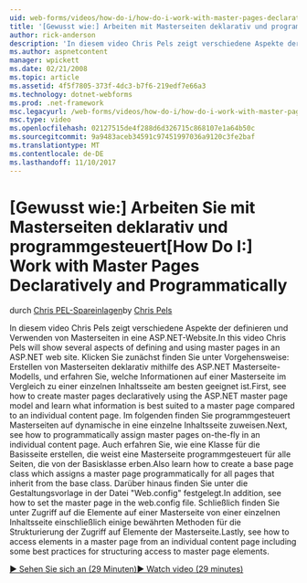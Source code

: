 ```yaml
---
uid: web-forms/videos/how-do-i/how-do-i-work-with-master-pages-declaratively-and-programmatically
title: '[Gewusst wie:] Arbeiten mit Masterseiten deklarativ und programmgesteuert | Microsoft Docs'
author: rick-anderson
description: 'In diesem video Chris Pels zeigt verschiedene Aspekte der definieren und Verwenden von Masterseiten in eine ASP.NET-Website. Erstens finden Sie unter Vorgehensweise: Erstellen von Masterseiten Declarati...'
ms.author: aspnetcontent
manager: wpickett
ms.date: 02/21/2008
ms.topic: article
ms.assetid: 4f5f7805-373f-4dc3-b7f6-219edf7e66a3
ms.technology: dotnet-webforms
ms.prod: .net-framework
msc.legacyurl: /web-forms/videos/how-do-i/how-do-i-work-with-master-pages-declaratively-and-programmatically
msc.type: video
ms.openlocfilehash: 02127515de4f288d6d326715c868107e1a64b50c
ms.sourcegitcommit: 9a9483aceb34591c97451997036a9120c3fe2baf
ms.translationtype: MT
ms.contentlocale: de-DE
ms.lasthandoff: 11/10/2017
---
```

<a name="how-do-i-work-with-master-pages-declaratively-and-programmatically"></a><span data-ttu-id="188f4-104">[Gewusst wie:] Arbeiten Sie mit Masterseiten deklarativ und programmgesteuert</span><span class="sxs-lookup"><span data-stu-id="188f4-104">[How Do I:] Work with Master Pages Declaratively and Programmatically</span></span>
====================
<span data-ttu-id="188f4-105">durch [Chris PEL-Spareinlagen](https://twitter.com/chrispels)</span><span class="sxs-lookup"><span data-stu-id="188f4-105">by [Chris Pels](https://twitter.com/chrispels)</span></span>

<span data-ttu-id="188f4-106">In diesem video Chris Pels zeigt verschiedene Aspekte der definieren und Verwenden von Masterseiten in eine ASP.NET-Website.</span><span class="sxs-lookup"><span data-stu-id="188f4-106">In this video Chris Pels will show several aspects of defining and using master pages in an ASP.NET web site.</span></span> <span data-ttu-id="188f4-107">Klicken Sie zunächst finden Sie unter Vorgehensweise: Erstellen von Masterseiten deklarativ mithilfe des ASP.NET Masterseite-Modells, und erfahren Sie, welche Informationen auf einer Masterseite im Vergleich zu einer einzelnen Inhaltsseite am besten geeignet ist.</span><span class="sxs-lookup"><span data-stu-id="188f4-107">First, see how to create master pages declaratively using the ASP.NET master page model and learn what information is best suited to a master page compared to an individual content page.</span></span> <span data-ttu-id="188f4-108">Im folgenden finden Sie programmgesteuert Masterseiten auf dynamische in eine einzelne Inhaltsseite zuweisen.</span><span class="sxs-lookup"><span data-stu-id="188f4-108">Next, see how to programmatically assign master pages on-the-fly in an individual content page.</span></span> <span data-ttu-id="188f4-109">Auch erfahren Sie, wie eine Klasse für die Basisseite erstellen, die weist eine Masterseite programmgesteuert für alle Seiten, die von der Basisklasse erben.</span><span class="sxs-lookup"><span data-stu-id="188f4-109">Also learn how to create a base page class which assigns a master page programmatically for all pages that inherit from the base class.</span></span> <span data-ttu-id="188f4-110">Darüber hinaus finden Sie unter die Gestaltungsvorlage in der Datei "Web.config" festgelegt.</span><span class="sxs-lookup"><span data-stu-id="188f4-110">In addition, see how to set the master page in the web.config file.</span></span> <span data-ttu-id="188f4-111">Schließlich finden Sie unter Zugriff auf die Elemente auf einer Masterseite von einer einzelnen Inhaltsseite einschließlich einige bewährten Methoden für die Strukturierung der Zugriff auf Elemente der Masterseite.</span><span class="sxs-lookup"><span data-stu-id="188f4-111">Lastly, see how to access elements in a master page from an individual content page including some best practices for structuring access to master page elements.</span></span>

[<span data-ttu-id="188f4-112">&#9654; Sehen Sie sich an (29 Minuten)</span><span class="sxs-lookup"><span data-stu-id="188f4-112">&#9654; Watch video (29 minutes)</span></span>](https://channel9.msdn.com/Blogs/ASP-NET-Site-Videos/how-do-i-work-with-master-pages-declaratively-and-programmatically)
